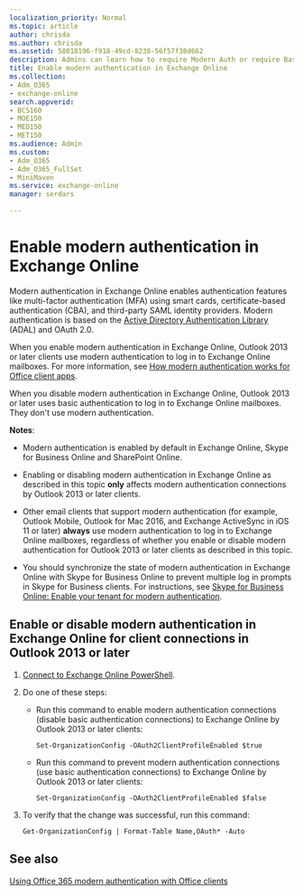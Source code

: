 ```yaml
---
localization_priority: Normal
ms.topic: article
author: chrisda
ms.author: chrisda
ms.assetid: 58018196-f918-49cd-8238-56f57f38d662
description: Admins can learn how to require Modern Auth or require Basic Auth for connections to Exchange Online by Outlook 2013 or later.
title: Enable modern authentication in Exchange Online
ms.collection:
- Adm_O365
- exchange-online
search.appverid:
- BCS160
- MOE150
- MED150
- MET150
ms.audience: Admin
ms.custom:
- Adm_O365
- Adm_O365_FullSet
- MiniMaven
ms.service: exchange-online
manager: serdars

---
```


# Enable modern authentication in Exchange Online

Modern authentication in Exchange Online enables authentication features like multi-factor authentication (MFA) using smart cards, certificate-based authentication (CBA), and third-party SAML identity providers. Modern authentication is based on the [Active Directory Authentication Library](https://go.microsoft.com/fwlink/p/?LinkId=717281) (ADAL) and OAuth 2.0.

When you enable modern authentication in Exchange Online, Outlook 2013 or later clients use modern authentication to log in to Exchange Online mailboxes. For more information, see [How modern authentication works for Office client apps](https://support.office.com/article/e4c45989-4b1a-462e-a81b-2a13191cf517).

When you disable modern authentication in Exchange Online, Outlook 2013 or later uses basic authentication to log in to Exchange Online mailboxes. They don't use modern authentication.

 **Notes**:

- Modern authentication is enabled by default in Exchange Online, Skype for Business Online and SharePoint Online.

- Enabling or disabling modern authentication in Exchange Online as described in this topic **only** affects modern authentication connections by Outlook 2013 or later clients.

- Other email clients that support modern authentication (for example, Outlook Mobile, Outlook for Mac 2016, and Exchange ActiveSync in iOS 11 or later) **always** use modern authentication to log in to Exchange Online mailboxes, regardless of whether you enable or disable modern authentication for Outlook 2013 or later clients as described in this topic.

- You should synchronize the state of modern authentication in Exchange Online with Skype for Business Online to prevent multiple log in prompts in Skype for Business clients. For instructions, see [Skype for Business Online: Enable your tenant for modern authentication](https://aka.ms/SkypeModernAuth).

## Enable or disable modern authentication in Exchange Online for client connections in Outlook 2013 or later

1. [Connect to Exchange Online PowerShell](https://go.microsoft.com/fwlink/p/?LinkID=534121).

2. Do one of these steps:

   - Run this command to enable modern authentication connections (disable basic authentication connections) to Exchange Online by Outlook 2013 or later clients:

     ```
     Set-OrganizationConfig -OAuth2ClientProfileEnabled $true
     ```

   - Run this command to prevent modern authentication connections (use basic authentication connections) to Exchange Online by Outlook 2013 or later clients:

     ```
     Set-OrganizationConfig -OAuth2ClientProfileEnabled $false
     ```

3. To verify that the change was successful, run this command:

     ```
     Get-OrganizationConfig | Format-Table Name,OAuth* -Auto
     ```

## See also

[Using Office 365 modern authentication with Office clients](https://support.office.com/article/776c0036-66fd-41cb-8928-5495c0f9168a)

